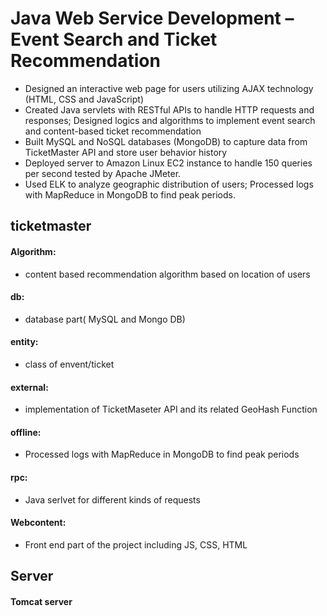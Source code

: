 Java Web Service Development – Event Search and Ticket Recommendation  
====
*	Designed an interactive web page for users utilizing AJAX technology (HTML, CSS and JavaScript)
*	Created Java servlets with RESTful APIs to handle HTTP requests and responses; Designed logics and algorithms 
to implement event search and content-based ticket recommendation
*	Built MySQL and NoSQL databases (MongoDB) to capture data from TicketMaster API and store user behavior history
*	Deployed server to Amazon Linux EC2 instance to handle 150 queries per second tested by Apache JMeter. 
*	Used ELK to analyze geographic distribution of users; Processed logs with MapReduce in MongoDB to find peak periods. 


## ticketmaster

#### Algorithm:
* content based recommendation algorithm based on location of users
#### db:
* database part( MySQL and Mongo DB)
#### entity:
* class of envent/ticket
#### external:
* implementation of TicketMaseter API and its related GeoHash Function
#### offline:
* Processed logs with MapReduce in MongoDB to find peak periods
#### rpc:
* Java serlvet for different kinds of requests

#### Webcontent:
* Front end part of the project including JS, CSS, HTML

## Server
#### Tomcat server 

